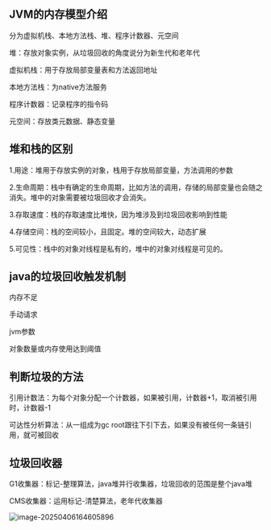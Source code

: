 ## JVM的内存模型介绍

分为虚拟机栈、本地方法栈、堆、程序计数器、元空间

堆：存放对象实例，从垃圾回收的角度说分为新生代和老年代

虚拟机栈：用于存放局部变量表和方法返回地址

本地方法栈：为native方法服务

程序计数器：记录程序的指令码

元空间：存放类元数据、静态变量

## 堆和栈的区别

1.用途：堆用于存放实例的对象，栈用于存放局部变量，方法调用的参数

2.生命周期：栈中有确定的生命周期，比如方法的调用，存储的局部变量也会随之消失。堆中的对象需要被垃圾回收才会消失。

3.存取速度：栈的存取速度比堆快，因为堆涉及到垃圾回收影响到性能

4.存储空间：栈的空间较小，且固定。堆的空间较大，动态扩展

5.可见性：栈中的对象对线程是私有的，堆中的对象对线程是可见的。

## java的垃圾回收触发机制

内存不足

手动请求

jvm参数

对象数量或内存使用达到阈值

## 判断垃圾的方法

引用计数法：为每个对象分配一个计数器，如果被引用，计数器+1，取消被引用时，计数器-1

可达性分析算法：从一组成为gc root跟往下引下去，如果没有被任何一条链引用，就可被回收

## 垃圾回收器

G1收集器：标记-整理算法，java堆并行收集器，垃圾回收的范围是整个java堆

CMS收集器：运用标记-清楚算法，老年代收集器

![image-20250406164605896](C:\Users\hp\AppData\Roaming\Typora\typora-user-images\image-20250406164605896.png)
